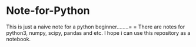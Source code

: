 # Note-for-Python
This is just a naive note for a python beginner........= =
There are notes for python3, numpy, scipy, pandas and etc.
I hope i can use this repository as a notebook.
